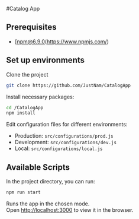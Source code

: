 #Catalog App

## Prerequisites
- [npm@6.9.0(https://www.npmjs.com/)

## Set up environments

Clone the project
```sh
git clone https://github.com/JustNam/CatalogApp
```

Install necessary packages:
```sh
cd /CatalogApp
npm install
```

Edit configuration files for different environments:
- Production: `src/configurations/prod.js`
- Development: `src/configurations/dev.js`
- Local: `src/configurations/local.js`

## Available Scripts

In the project directory, you can run:

```sh
npm run start
```

Runs the app in the chosen mode.<br>
Open [http://localhost:3000](http://localhost:3000) to view it in the browser.
